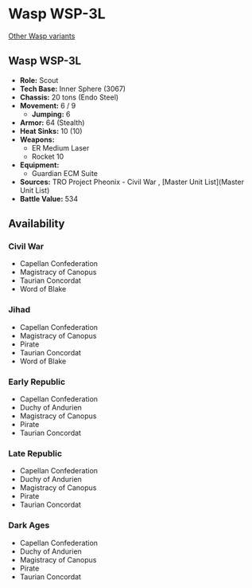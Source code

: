 # Wasp WSP-3L 

[Other Wasp variants](../wasp.md) 

## Wasp WSP-3L 

- **Role:** Scout 
- **Tech Base:** Inner Sphere (3067) 
- **Chassis:** 20 tons (Endo Steel) 
- **Movement:** 6 / 9 
  - **Jumping:** 6 
- **Armor:** 64 (Stealth) 
- **Heat Sinks:** 10 (10) 
- **Weapons:** 
  - ER Medium Laser 
  - Rocket 10 
- **Equipment:** 
  - Guardian ECM Suite 
- **Sources:** TRO Project Pheonix - Civil War , [Master Unit List](Master Unit List) 
- **Battle Value:** 534 

## Availability 

### Civil War 

- Capellan Confederation 
- Magistracy of Canopus 
- Taurian Concordat 
- Word of Blake 

### Jihad 

- Capellan Confederation 
- Magistracy of Canopus 
- Pirate 
- Taurian Concordat 
- Word of Blake 

### Early Republic 

- Capellan Confederation 
- Duchy of Andurien 
- Magistracy of Canopus 
- Pirate 
- Taurian Concordat 

### Late Republic 

- Capellan Confederation 
- Duchy of Andurien 
- Magistracy of Canopus 
- Pirate 
- Taurian Concordat 

### Dark Ages 

- Capellan Confederation 
- Duchy of Andurien 
- Magistracy of Canopus 
- Pirate 
- Taurian Concordat 

